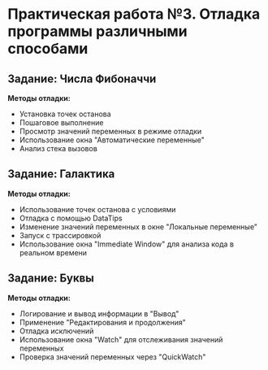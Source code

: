 # Практическая работа №3. Отладка программы различными способами

## Задание: Числа Фибоначчи
**Методы отладки:**
- Установка точек останова 
- Пошаговое выполнение 
- Просмотр значений переменных в режиме отладки
- Использование окна "Автоматические переменные" 
- Анализ стека вызовов 

## Задание: Галактика
**Методы отладки:**
- Использование точек останова с условиями 
- Отладка с помощью DataTips 
- Изменение значений переменных в окне "Локальные переменные" 
- Запуск с трассировкой 
- Использование окна "Immediate Window" для анализа кода в реальном времени

## Задание: Буквы
**Методы отладки:**
- Логирование и вывод информации в "Вывод" 
- Применение "Редактирования и продолжения" 
- Отладка исключений
- Использование окна "Watch" для отслеживания значений переменных
- Проверка значений переменных через "QuickWatch"
